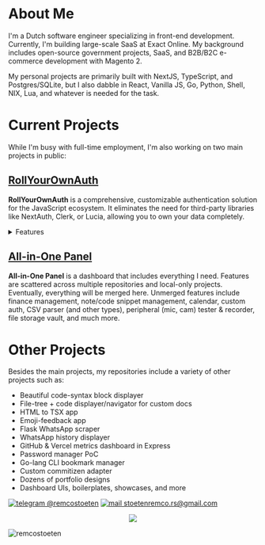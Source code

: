 # About Me

I'm a Dutch software engineer specializing in front-end development. Currently, I'm building large-scale SaaS at Exact Online. My background includes open-source government projects, SaaS, and B2B/B2C e-commerce development with Magento 2.

My personal projects are primarily built with NextJS, TypeScript, and Postgres/SQLite, but I also dabble in React, Vanilla JS, Go, Python, Shell, NIX, Lua, and whatever is needed for the task.

# Current Projects

While I'm busy with full-time employment, I'm also working on two main projects in public:

## [RollYourOwnAuth](https://github.com/remcostoeten/nextjs-15-roll-your-own-authentication)

**RollYourOwnAuth** is a comprehensive, customizable authentication solution for the JavaScript ecosystem. It eliminates the need for third-party libraries like NextAuth, Clerk, or Lucia, allowing you to own your data completely.

<details>
  <summary>Features</summary>

  - **JWT Tokens**: Secure authentication with JSON Web Tokens.
  - **Database Management**: Postgres sessions and management.
  - **Roles & Privileges**: Admin roles with specific privileges.
  - **User Management**: Email and password sign-up, social OAuth, user-profile management, and top-level user & session management for admins.
  - **Emails**: Integrated email functionality.
  - **Utilities**: Hooks and SSR for managing protected, role-based components.
  - **Middleware**: Route protection and management.
  - **Analytics & Metrics**: Custom, self-hosted user analytics and metrics.
  - **CRUD Operations**: Reusable entity creators and fetchers.

</details>

## [All-in-One Panel](https://github.com/remcostoeten/nextjs-lucia-neon-postgresql-drizzle-dashboard/tree/master)

**All-in-One Panel** is a dashboard that includes everything I need. Features are scattered across multiple repositories and local-only projects. Eventually, everything will be merged here. Unmerged features include finance management, note/code snippet management, calendar, custom auth, CSV parser (and other types), peripheral (mic, cam) tester & recorder, file storage vault, and much more.

# Other Projects

Besides the main projects, my repositories include a variety of other projects such as:

- Beautiful code-syntax block displayer
- File-tree + code displayer/navigator for custom docs
- HTML to TSX app
- Emoji-feedback app
- Flask WhatsApp scraper
- WhatsApp history displayer
- GitHub & Vercel metrics dashboard in Express
- Password manager PoC
- Go-lang CLI bookmark manager
- Custom commitizen adapter
- Dozens of portfolio designs
- Dashboard UIs, boilerplates, showcases, and more

[![telegram @remcostoeten](https://img.shields.io/static/v1?&color=111&style=flat-square&logoColor=f5f5f5&label=&message=linkedin&logo=linkedin)](https://www.linkedin.com/in/remco-stoeten/)
[![mail stoetenremco.rs@gmail.com](https://img.shields.io/static/v1?&color=111&style=flat-square&logoColor=f5f5f5&label=&message=email&logo=gmail)](mailto:stoetenremco.rs@gmail.com)

<div align="center" dir="auto">
 <img style="max-width: 100%;" src="https://streak-stats.demolab.com/?user=remcostoeten&theme=transparent&hide_border=true&date_format=M%20j[,%20Y]&card_width=1080&stroke=FFFFFF&ring=FFFFFF&fire=FFFFFF&currStreakNum=FFFFFF&currStreakLabel=FFFFFF&sideNums=FFFFFF&sideLabels=FFFFFF&dates=FFFFFF&background=45%2CEB7C00%2CEBCC0A&border_radius=12" />
</div>

<p align="left"> <img src="https://komarev.com/ghpvc/?username=remcostoeten&label=Profile%20views&color=0e75b6&style=flat" alt="remcostoeten" /> </p>
